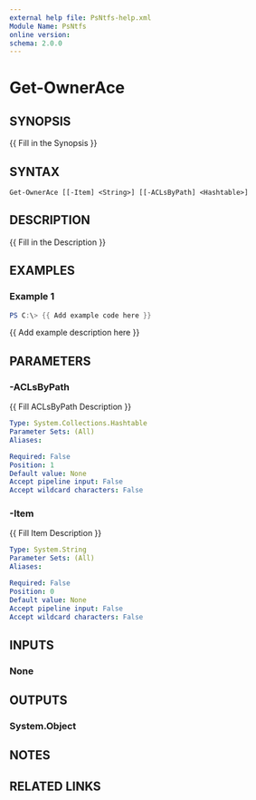 ```yaml
---
external help file: PsNtfs-help.xml
Module Name: PsNtfs
online version:
schema: 2.0.0
---
```


# Get-OwnerAce

## SYNOPSIS
{{ Fill in the Synopsis }}

## SYNTAX

```
Get-OwnerAce [[-Item] <String>] [[-ACLsByPath] <Hashtable>]
```

## DESCRIPTION
{{ Fill in the Description }}

## EXAMPLES

### Example 1
```powershell
PS C:\> {{ Add example code here }}
```

{{ Add example description here }}

## PARAMETERS

### -ACLsByPath
{{ Fill ACLsByPath Description }}

```yaml
Type: System.Collections.Hashtable
Parameter Sets: (All)
Aliases:

Required: False
Position: 1
Default value: None
Accept pipeline input: False
Accept wildcard characters: False
```

### -Item
{{ Fill Item Description }}

```yaml
Type: System.String
Parameter Sets: (All)
Aliases:

Required: False
Position: 0
Default value: None
Accept pipeline input: False
Accept wildcard characters: False
```

## INPUTS

### None

## OUTPUTS

### System.Object
## NOTES

## RELATED LINKS
